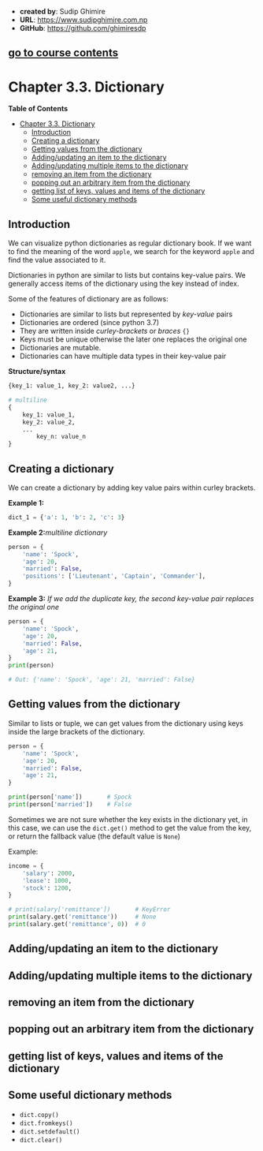 - **created by**: Sudip Ghimire
- **URL**: https://www.sudipghimire.com.np
- **GitHub**: https://github.com/ghimiresdp

[go to course contents](https://github.com/ghimiresdp/python-level1/)
-----------------------

# Chapter 3.3. Dictionary

**Table of Contents**

- [Chapter 3.3. Dictionary](#chapter-33-dictionary)
    - [Introduction](#introduction)
    - [Creating a dictionary](#creating-a-dictionary)
    - [Getting values from the dictionary](#getting-values-from-the-dictionary)
    - [Adding/updating an item to the dictionary](#addingupdating-an-item-to-the-dictionary)
    - [Adding/updating multiple items to the dictionary](#addingupdating-multiple-items-to-the-dictionary)
    - [removing an item from the dictionary](#removing-an-item-from-the-dictionary)
    - [popping out an arbitrary item from the dictionary](#popping-out-an-arbitrary-item-from-the-dictionary)
    - [getting list of keys, values and items of the dictionary](#getting-list-of-keys-values-and-items-of-the-dictionary)
    - [Some useful dictionary methods](#some-useful-dictionary-methods)

## Introduction

We can visualize python dictionaries as regular dictionary book. If we want to find the meaning of the word `apple`, we
search for the keyword `apple` and find the value associated to it.

Dictionaries in python are similar to lists but contains key-value pairs. We generally access items of the dictionary
using the key instead of index.

Some of the features of dictionary are as follows:

- Dictionaries are similar to lists but represented by _key-value_ pairs
- Dictionaries are ordered (since python 3.7)
- They are written inside _curley-brackets_ or _braces_ `{}`
- Keys must be unique otherwise the later one replaces the original one
- Dictionaries are mutable.
- Dictionaries can have multiple data types in their key-value pair

**Structure/syntax**

```python
{key_1: value_1, key_2: value2, ...}

# multiline
{
    key_1: value_1,
    key_2: value_2,
    ...
        key_n: value_n
}

```

## Creating a dictionary

We can create a dictionary by adding key value pairs within curley brackets.

**Example 1:**

```python
dict_1 = {'a': 1, 'b': 2, 'c': 3}
```

**Example 2:**_multiline dictionary_

```python
person = {
    'name': 'Spock',
    'age': 20,
    'married': False,
    'positions': ['Lieutenant', 'Captain', 'Commander'],
}
```

**Example 3:** _If we add the duplicate key, the second key-value pair replaces the original one_

```python
person = {
    'name': 'Spock',
    'age': 20,
    'married': False,
    'age': 21,
}
print(person)

# Out: {'name': 'Spock', 'age': 21, 'married': False}
```

## Getting values from the dictionary

Similar to lists or tuple, we can get values from the dictionary using keys
inside the large brackets of the dictionary.

```python
person = {
    'name': 'Spock',
    'age': 20,
    'married': False,
    'age': 21,
}

print(person['name'])       # Spock
print(person['married'])    # False
```

Sometimes we are not sure whether the key exists in the dictionary yet, in this
case, we can use the `dict.get()` method to get the value from the key, or
return the fallback value (the default value is `None`)

Example:

```python
income = {
    'salary': 2000,
    'lease': 1000,
    'stock': 1200,
}

# print(salary['remittance'])       # KeyError
print(salary.get('remittance'))     # None
print(salary.get('remittance', 0))  # 0

```
## Adding/updating an item to the dictionary


## Adding/updating multiple items to the dictionary

## removing an item from the dictionary

## popping out an arbitrary item from the dictionary

## getting list of keys, values and items of the dictionary

## Some useful dictionary methods

- `dict.copy()`
- `dict.fromkeys()`
- `dict.setdefault()`
- `dict.clear()`
